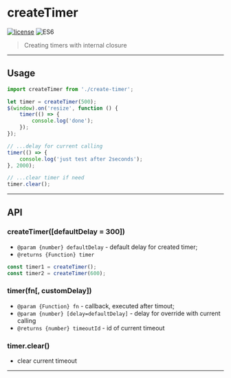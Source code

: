 # createTimer

[![license](https://img.shields.io/badge/License-MIT-blue.svg)](https://github.com/dutchenkoOleg/node-w3c-validator/blob/master/LICENSE)
![ES6](https://img.shields.io/badge/JavaScript-ES6-blue.svg)

> Creating timers with internal closure

---

## Usage

```js
import createTimer from './create-timer';

let timer = createTimer(500);
$(window).on('resize', function () {
    timer(() => {
        console.log('done');
    });
});

// ...delay for current calling
timer(() => {
    console.log('just test after 2seconds');
}, 2000);

// ...clear timer if need
timer.clear();
```

---

## API


### createTimer([defaultDelay = 300])

- `@param {number} defaultDelay` - default delay for created timer;
- `@returns {Function} timer`

```js
const timer1 = createTimer();
const timer2 = createTimer(600);
```

### timer(fn[, customDelay])

- `@param {Function} fn` - callback, executed after timout;
- `@param {number} [delay=defaultDelay]` - delay for override with current calling
- `@returns {number} timeoutId` - id of current timeout

### timer.clear()

- clear current timeout

---
